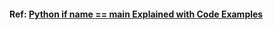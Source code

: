 #### Ref: [Python if __name__ == __main__ Explained with Code Examples](https://www.freecodecamp.org/news/if-name-main-python-example/)
